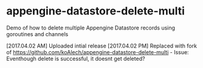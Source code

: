 # appengine-datastore-delete-multi
Demo of how to delete multiple Appengine Datastore records using goroutines and channels

[2017.04.02 AM] Uploaded intial release
[2017.04.02 PM] Replaced with fork of https://github.com/koAlech/appengine-datastore-delete-multi
	- Issue: Eventhough delete is successful, it doesnt get deleted?
